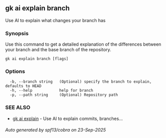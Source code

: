 ## gk ai explain branch

Use AI to explain what changes your branch has

### Synopsis


Use this command to get a detailed explanation of the differences between your branch and the base branch of the repository.


```
gk ai explain branch [flags]
```

### Options

```
  -b, --branch string   (Optional) specify the branch to explain, defaults to HEAD
  -h, --help            help for branch
  -p, --path string     (Optional) Repository path
```

### SEE ALSO

* [gk ai explain](gk_ai_explain.md)	 - Use AI to explain commits, branches...

###### Auto generated by spf13/cobra on 23-Sep-2025
